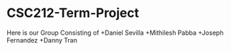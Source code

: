 # CSC212-Term-Project
Here is our Group Consisting of
+Daniel Sevilla 
+Mithilesh Pabba
+Joseph Fernandez
+Danny Tran
